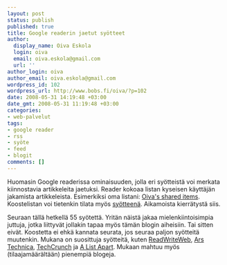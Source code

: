 ```yaml
---
layout: post
status: publish
published: true
title: Google readerin jaetut syötteet
author:
  display_name: Oiva Eskola
  login: oiva
  email: oiva.eskola@gmail.com
  url: ''
author_login: oiva
author_email: oiva.eskola@gmail.com
wordpress_id: 102
wordpress_url: http://www.bobs.fi/oiva/?p=102
date: 2008-05-31 14:19:48 +03:00
date_gmt: 2008-05-31 11:19:48 +03:00
categories:
- web-palvelut
tags:
- google reader
- rss
- syöte
- feed
- blogit
comments: []
---
```

<p>Huomasin Google readerissa ominaisuuden, jolla eri syötteistä voi merkata kiinnostavia artikkeleita jaetuksi. Reader kokoaa listan kyseisen käyttäjän jakamista artikkeleista. Esimerkiksi oma listani: <a href="http://www.google.com/reader/shared/14789736013622459680" title="Oiva's shared items Google Readerissa">Oiva's shared items</a>. Koostelistan voi tietenkin tilata myös <a href="http://www.google.com/reader/public/atom/user/14789736013622459680/state/com.google/broadcast" title="Oiva's shared items RSS-syöte">syötteenä</a>. Aikamoista kierrätystä siis.</p>
<p>Seuraan tällä hetkellä 55 syötettä. Yritän näistä jakaa mielenkiintoisimpia juttuja, jotka liittyvät jollakin tapaa myös tämän blogin aiheisiin. Tai sitten eivät. Koostetta ei ehkä kannata seurata, jos seuraa paljon syötteitä muutenkin. Mukana on suosittuja syötteitä, kuten <a href="http://www.readwriteweb.com/">ReadWriteWeb</a>, <a href="http://arstechnica.com/index.ars">Ars Technica</a>, <a href="http://www.techcrunch.com/">TechCrunch</a> ja <a href="http://www.alistapart.com/">A List Apart</a>. Mukaan mahtuu myös (tilaajamäärältään) pienempiä blogeja.</p>
